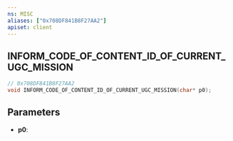 ```yaml
---
ns: MISC
aliases: ["0x708DF841B8F27AA2"]
apiset: client
---
```

## INFORM_CODE_OF_CONTENT_ID_OF_CURRENT_UGC_MISSION

```c
// 0x708DF841B8F27AA2
void INFORM_CODE_OF_CONTENT_ID_OF_CURRENT_UGC_MISSION(char* p0);
```


## Parameters
* **p0**: